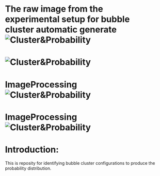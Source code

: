 # The raw image from the experimental setup for bubble cluster automatic generate![Cluster&Probability](https://raw.githubusercontent.com/chinchangkuo/ImageProcessing-bubble_cluster_n3l3s/master/Figure_0.png)
# ![Cluster&Probability](https://raw.githubusercontent.com/chinchangkuo/ImageProcessing-bubble_cluster_n3l3s/master/Figure_1.png)
# ImageProcessing![Cluster&Probability](https://raw.githubusercontent.com/chinchangkuo/ImageProcessing-bubble_cluster_n3l3s/master/Figure_3.png)
# ImageProcessing![Cluster&Probability](https://raw.githubusercontent.com/chinchangkuo/ImageProcessing-bubble_cluster_n3l3s/master/Figure_4.png)
# Introduction:
This is reposity for identifying bubble cluster configurations to produce the probability distribution.
